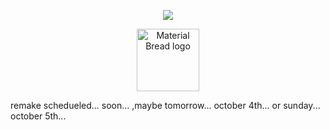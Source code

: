 <p align="center">
  <img src="https://spotify-github-profile.kittinanx.com/api/view?uid=31juwpv3sapxzgmufghrara3klv4&cover_image=true&theme=novatorem&show_offline=true&background_color=121212&interchange=false&bar_color=D9634D&bar_color_cover=false" />
</p>

<p align="center">
    <img width="100" src="https://komarev.com/ghpvc/?username=whampow&color=red&style=flat-square" alt="Material Bread logo">
</p>

remake schedueled... soon... ,maybe tomorrow... october 4th... or sunday... october 5th...
